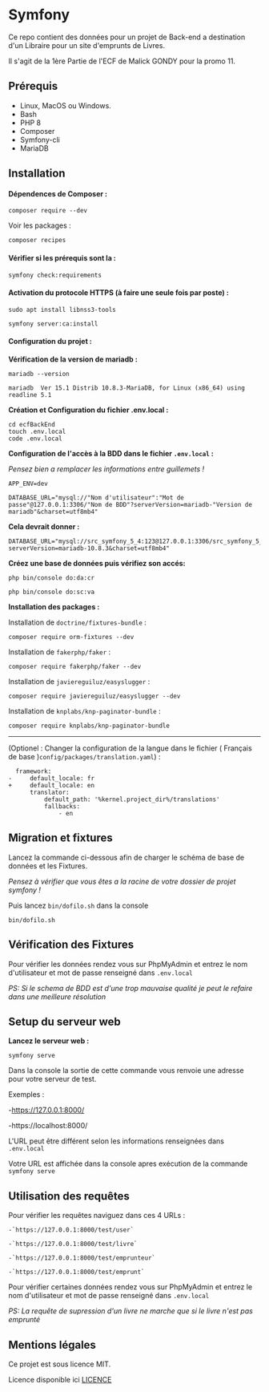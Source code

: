# Symfony

Ce repo contient des données pour un projet de Back-end a destination d'un Libraire pour un site d'emprunts de Livres.

 Il s'agit de la 1ère Partie de l'ECF de Malick GONDY pour la promo 11.

## Prérequis

* Linux, MacOS ou Windows.
* Bash
* PHP 8
* Composer
* Symfony-cli
* MariaDB

## Installation

#### Dépendences de Composer :

`composer require --dev`

Voir les packages :

`composer recipes`

#### Vérifier si les prérequis sont la :

```
symfony check:requirements
```

#### Activation du protocole HTTPS (à faire une seule fois par poste) :

```
sudo apt install libnss3-tools
```

```
symfony server:ca:install
```

#### Configuration du projet :

**Vérification de la version de mariadb :**

```
mariadb --version
```

```
mariadb  Ver 15.1 Distrib 10.8.3-MariaDB, for Linux (x86_64) using readline 5.1
```

**Création et Configuration du fichier .env.local :**

```
cd ecfBackEnd
touch .env.local
code .env.local
```

**Configuration de l'accès à la BDD dans le fichier `.env.local` :**

*Pensez bien a remplacer les informations entre guillemets !*

```
APP_ENV=dev
```

```
DATABASE_URL="mysql://"Nom d'utilisateur":"Mot de passe"@127.0.0.1:3306/"Nom de BDD"?serverVersion=mariadb-"Version de mariadb"&charset=utf8mb4"
```

**Cela devrait donner :**

```
DATABASE_URL="mysql://src_symfony_5_4:123@127.0.0.1:3306/src_symfony_5_4?serverVersion=mariadb-10.8.3&charset=utf8mb4"
```

**Créez une base de données puis vérifiez son accés:**

```
php bin/console do:da:cr
```

```
php bin/console do:sc:va
```

**Installation des packages :**

Installation de `doctrine/fixtures-bundle` :

```
composer require orm-fixtures --dev
```

Installation de `fakerphp/faker` :

```
composer require fakerphp/faker --dev
```

Installation de `javiereguiluz/easyslugger` :

```
composer require javiereguiluz/easyslugger --dev
```

Installation de `knplabs/knp-paginator-bundle` :

```
composer require knplabs/knp-paginator-bundle
```

---

(Optionel : Changer la configuration de la langue dans le fichier ( Français de base )`config/packages/translation.yaml`) :

```
  framework:
-     default_locale: fr
+     default_locale: en
      translator:
          default_path: '%kernel.project_dir%/translations'
          fallbacks:
              - en
```

## Migration et fixtures

Lancez  la commande ci-dessous afin de charger le schéma de base de données et les Fixtures.

*Pensez à vérifier que vous êtes a la racine de votre dossier de projet symfony !*

Puis lancez `bin/dofilo.sh` dans la console

`bin/dofilo.sh`

## Vérification des Fixtures

Pour vérifier les données rendez vous sur PhpMyAdmin et entrez le nom d'utilisateur et mot de passe renseigné dans `.env.local`

*PS: Si le schema de BDD est d'une trop mauvaise qualité je peut le refaire dans une meilleure résolution*

## Setup du serveur web

**Lancez le serveur web :**

```
symfony serve
```

Dans la console la sortie de cette commande vous renvoie une adresse pour votre serveur de test.

Exemples :

   -https://127.0.0.1:8000/

   -https://localhost:8000/

L'URL peut être différent selon les informations renseignées dans `.env.local `

Votre URL est affichée dans la console apres exécution de la commande `symfony serve`

## Utilisation des requêtes

Pour vérifier les requêtes naviguez dans ces 4 URLs :

    -`https://127.0.0.1:8000/test/user`

    -`https://127.0.0.1:8000/test/livre`

    -`https://127.0.0.1:8000/test/emprunteur`

    -`https://127.0.0.1:8000/test/emprunt`

Pour vérifier certaines données rendez vous sur PhpMyAdmin et entrez le nom d'utilisateur et mot de passe renseigné dans `.env.local`

*PS: La requête de supression d'un livre ne marche que si le livre n'est pas emprunté*

## Mentions légales

Ce projet est sous licence MIT.

Licence disponible ici [LICENCE](LICENCE)
